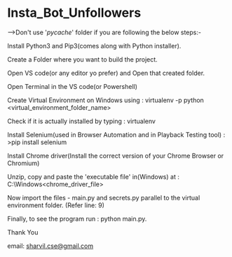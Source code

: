 # Insta_Bot_Unfollowers

-->Don't use '_pycache_' folder if you are following the below steps:-

Install Python3 and Pip3(comes along with Python installer).

Create a Folder where you want to build the project.

Open VS code(or any editor yo prefer) and Open that created folder.

Open Terminal in the VS code(or Powershell)

Create Virtual Environment on Windows using : virtualenv -p python <virtual_environment_folder_name>

Check if it is actually installed by typing : virtualenv

Install Selenium(used in Browser Automation and in Playback Testing tool) : 
    >pip install selenium

Install Chrome driver(Install the correct version of your Chrome Browser or Chromium)

Unzip, copy and paste the 'executable file' in(Windows) at : C:\Windows\<chrome_driver_file>

Now import the files - main.py and secrets.py parallel to the virtual environment folder. (Refer line: 9)

Finally, to see the program run : python main.py.



Thank You

email: sharvil.cse@gmail.com
